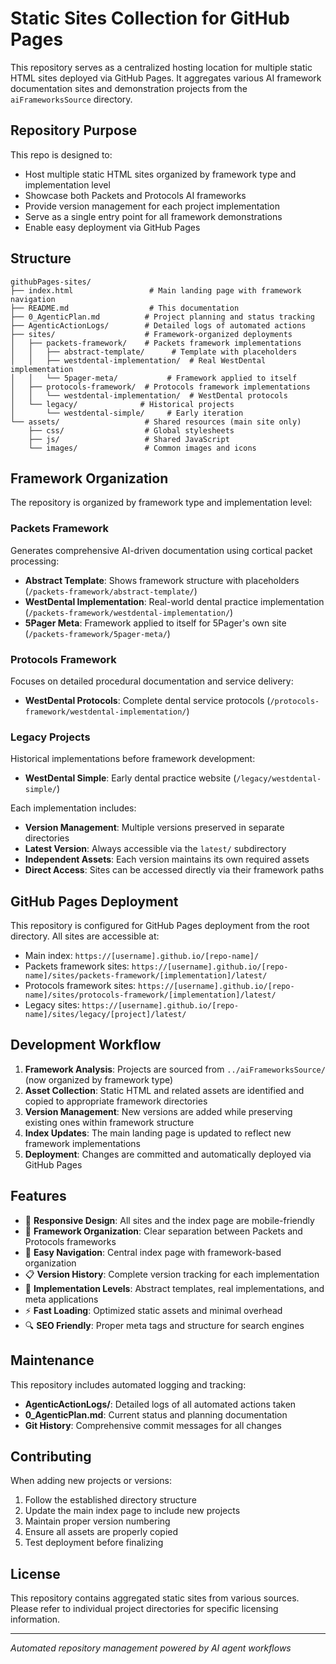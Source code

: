 # Static Sites Collection for GitHub Pages

This repository serves as a centralized hosting location for multiple static HTML sites deployed via GitHub Pages. It aggregates various AI framework documentation sites and demonstration projects from the `aiFrameworksSource` directory.

## Repository Purpose

This repo is designed to:
- Host multiple static HTML sites organized by framework type and implementation level
- Showcase both Packets and Protocols AI frameworks
- Provide version management for each project implementation
- Serve as a single entry point for all framework demonstrations
- Enable easy deployment via GitHub Pages

## Structure

```
githubPages-sites/
├── index.html                 # Main landing page with framework navigation
├── README.md                  # This documentation
├── 0_AgenticPlan.md          # Project planning and status tracking
├── AgenticActionLogs/        # Detailed logs of automated actions
├── sites/                    # Framework-organized deployments
│   ├── packets-framework/    # Packets framework implementations
│   │   ├── abstract-template/      # Template with placeholders
│   │   ├── westdental-implementation/  # Real WestDental implementation
│   │   └── 5pager-meta/           # Framework applied to itself
│   ├── protocols-framework/  # Protocols framework implementations
│   │   └── westdental-implementation/  # WestDental protocols
│   └── legacy/              # Historical projects
│       └── westdental-simple/     # Early iteration
└── assets/                   # Shared resources (main site only)
    ├── css/                  # Global stylesheets
    ├── js/                   # Shared JavaScript
    └── images/               # Common images and icons
```

## Framework Organization

The repository is organized by framework type and implementation level:

### Packets Framework
Generates comprehensive AI-driven documentation using cortical packet processing:
- **Abstract Template**: Shows framework structure with placeholders (`/packets-framework/abstract-template/`)
- **WestDental Implementation**: Real-world dental practice implementation (`/packets-framework/westdental-implementation/`)
- **5Pager Meta**: Framework applied to itself for 5Pager's own site (`/packets-framework/5pager-meta/`)

### Protocols Framework
Focuses on detailed procedural documentation and service delivery:
- **WestDental Protocols**: Complete dental service protocols (`/protocols-framework/westdental-implementation/`)

### Legacy Projects
Historical implementations before framework development:
- **WestDental Simple**: Early dental practice website (`/legacy/westdental-simple/`)

Each implementation includes:
- **Version Management**: Multiple versions preserved in separate directories
- **Latest Version**: Always accessible via the `latest/` subdirectory
- **Independent Assets**: Each version maintains its own required assets
- **Direct Access**: Sites can be accessed directly via their framework paths

## GitHub Pages Deployment

This repository is configured for GitHub Pages deployment from the root directory. All sites are accessible at:
- Main index: `https://[username].github.io/[repo-name]/`
- Packets framework sites: `https://[username].github.io/[repo-name]/sites/packets-framework/[implementation]/latest/`
- Protocols framework sites: `https://[username].github.io/[repo-name]/sites/protocols-framework/[implementation]/latest/`
- Legacy sites: `https://[username].github.io/[repo-name]/sites/legacy/[project]/latest/`

## Development Workflow

1. **Framework Analysis**: Projects are sourced from `../aiFrameworksSource/` (now organized by framework type)
2. **Asset Collection**: Static HTML and related assets are identified and copied to appropriate framework directories
3. **Version Management**: New versions are added while preserving existing ones within framework structure
4. **Index Updates**: The main landing page is updated to reflect new framework implementations
5. **Deployment**: Changes are committed and automatically deployed via GitHub Pages

## Features

- 📱 **Responsive Design**: All sites and the index page are mobile-friendly
- 🧠 **Framework Organization**: Clear separation between Packets and Protocols frameworks
- 🔗 **Easy Navigation**: Central index page with framework-based organization
- 📋 **Version History**: Complete version tracking for each implementation
- 🎯 **Implementation Levels**: Abstract templates, real implementations, and meta applications
- ⚡ **Fast Loading**: Optimized static assets and minimal overhead
- 🔍 **SEO Friendly**: Proper meta tags and structure for search engines

## Maintenance

This repository includes automated logging and tracking:
- **AgenticActionLogs/**: Detailed logs of all automated actions taken
- **0_AgenticPlan.md**: Current status and planning documentation
- **Git History**: Comprehensive commit messages for all changes

## Contributing

When adding new projects or versions:
1. Follow the established directory structure
2. Update the main index page to include new projects
3. Maintain proper version numbering
4. Ensure all assets are properly copied
5. Test deployment before finalizing

## License

This repository contains aggregated static sites from various sources. Please refer to individual project directories for specific licensing information.

---

*Automated repository management powered by AI agent workflows*